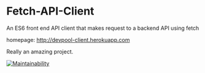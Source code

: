 # Fetch-API-Client
An ES6 front end API client that makes request to a backend API using fetch 

homepage: http://devpool-client.herokuapp.com

Really an amazing project. 

[![Maintainability](https://api.codeclimate.com/v1/badges/c15ab3b0f6907b1526ce/maintainability)](https://codeclimate.com/github/michaelNgiri/Fetch-API-Client/maintainability)
